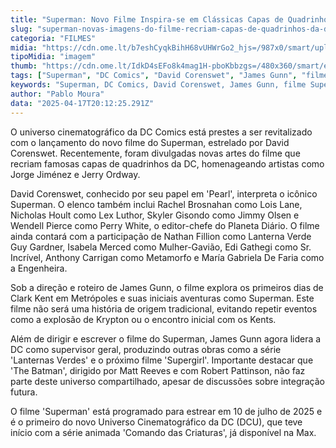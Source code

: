 ```yaml
---
title: "Superman: Novo Filme Inspira-se em Clássicas Capas de Quadrinhos da DC"
slug: "superman-novas-imagens-do-filme-recriam-capas-de-quadrinhos-da-dc"
categoria: "FILMES"
midia: "https://cdn.ome.lt/b7eshCyqkBihH68vUHWrGo2_hjs=/987x0/smart/uploads/conteudo/fotos/superman-cinemacon_2WTA3Ug.png"
tipoMidia: "imagem"
thumb: "https://cdn.ome.lt/IdkD4sEFo8k4mag1H-pboKbbzgs=/480x360/smart/extras/conteudos/superman-trailer_VJ6qpVZ.jpg"
tags: ["Superman", "DC Comics", "David Corenswet", "James Gunn", "filme Superman", "novo DCU", "lançamentos cinema 2025", "especial-Superman"]
keywords: "Superman, DC Comics, David Corenswet, James Gunn, filme Superman, novo DCU, lançamentos cinema 2025"
author: "Pablo Moura"
data: "2025-04-17T20:12:25.291Z"
---
```


O universo cinematográfico da DC Comics está prestes a ser revitalizado com o lançamento do novo filme do Superman, estrelado por David Corenswet. Recentemente, foram divulgadas novas artes do filme que recriam famosas capas de quadrinhos da DC, homenageando artistas como Jorge Jiménez e Jerry Ordway.

<blockquote class="twitter-tweet"><a href="https://twitter.com/user/status/1912917662201504168"></a></blockquote>

David Corenswet, conhecido por seu papel em 'Pearl', interpreta o icônico Superman. O elenco também inclui Rachel Brosnahan como Lois Lane, Nicholas Hoult como Lex Luthor, Skyler Gisondo como Jimmy Olsen e Wendell Pierce como Perry White, o editor-chefe do Planeta Diário. O filme ainda contará com a participação de Nathan Fillion como Lanterna Verde Guy Gardner, Isabela Merced como Mulher-Gavião, Edi Gathegi como Sr. Incrível, Anthony Carrigan como Metamorfo e María Gabriela De Faria como a Engenheira.

Sob a direção e roteiro de James Gunn, o filme explora os primeiros dias de Clark Kent em Metrópoles e suas iniciais aventuras como Superman. Este filme não será uma história de origem tradicional, evitando repetir eventos como a explosão de Krypton ou o encontro inicial com os Kents.

Além de dirigir e escrever o filme do Superman, James Gunn agora lidera a DC como supervisor geral, produzindo outras obras como a série 'Lanternas Verdes' e o próximo filme 'Supergirl'. Importante destacar que 'The Batman', dirigido por Matt Reeves e com Robert Pattinson, não faz parte deste universo compartilhado, apesar de discussões sobre integração futura.

O filme 'Superman' está programado para estrear em 10 de julho de 2025 e é o primeiro do novo Universo Cinematográfico da DC (DCU), que teve início com a série animada 'Comando das Criaturas', já disponível na Max.